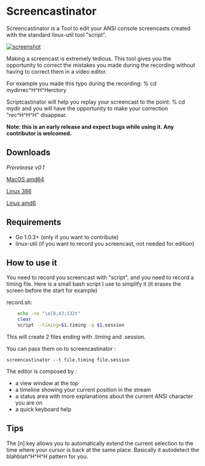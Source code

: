 Screencastinator
================

Screencastinator is a Tool to edit your ANSI console screencasts created with the standard linux-util tool "script".

[![screenshot](http://gbin.github.com/screencastinator/screencastinator.png)](http://gbin.github.com/screencastinator/screencastinator.png)


Making a screencast is extremely tedious. This tool gives you the opportunity to correct the mistakes you made during the recording without having to correct them in a video editor.

For example you made this typo during the recording: % cd mydirrec^H^H^Herctory

Scriptcastinator will help you replay your screencast to the point: % cd mydir and you will have the opportunity to make your correction "rec^H^H^H" disappear.

**Note: this is an early release and expect bugs while using it. Any contributor is welcomed.**

## Downloads ##

_Prerelease v0.1_

[MacOS amd64](http://gbin.github.com/screencastinator/releases/screencastinator-v0.1-darwin-amd64)

[Linux 386](http://gbin.github.com/screencastinator/releases/screencastinator-v0.1-linux-386)

[Linux amd6](http://gbin.github.com/screencastinator/releases/screencastinator-v0.1-linux-amd64)

## Requirements ##
* Go 1.0.3+  (only if you want to contribute)
* linux-util (if you want to record you screencast, not needed for edition)

## How to use it ##

You need to record you screencast with "script", and you need to record a timing file.
Here is a small bash script I use to simplify it (it erases the screen before the start for example)

record.sh:

```BASH
    echo -ne "\e[8;43;132t"
    clear
    script --timing=$1.timing -q $1.session
```

This will create 2 files ending with .timing and .session.

You can pass them on to screencastinator :

```
screencastinator --t file.timing file.session
```

The editor is composed by :
- a view window at the top
- a timeline showing your current position in the stream
- a status area with more explanations about the current ANSI character you are on
- a quick keyboard help

## Tips ##

The [n] key allows you to automatically extend the current selection to the time where your cursor is back at the same place. Basically it autodetect the blahblah^H^H^H pattern for you. 

